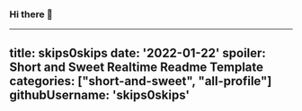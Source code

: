 ### Hi there 👋

<!--
**skips0skips/skips0skips** is a ✨ _special_ ✨ repository because its `README.md` (this file) appears on your GitHub profile.

Here are some ideas to get you started:
- I am Blinov Kirill, a Mobile Developer with more than 2 years of experience.  I'm currently pursuing my specialty "Artificial Intelligence & Machine Learning" master's degree at The National University of Science and Technology MISIS.
- 📫 How to reach me: 
- [t.me/skips0skips](https://t.me/skips0skips)

-->
---
title: skips0skips
date: '2022-01-22'
spoiler: Short and Sweet Realtime Readme Template
categories: ["short-and-sweet", "all-profile"]
githubUsername: 'skips0skips'
---



